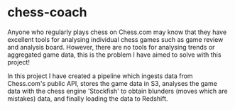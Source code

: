 # chess-coach
Anyone who regularly plays chess on Chess.com may know that they have excellent tools for analysing individual chess games such as game review and analysis board. However, there are no tools for analysing trends or aggregated game data, this is the problem I have aimed to solve with this project!

In this project I have created a pipeline which ingests data from Chess.com's public API, stores the game data in S3, analyses the game data with the chess engine 'Stockfish' to obtain blunders (moves which are mistakes) data, and finally loading the data to Redshift.
